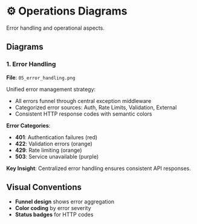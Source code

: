 # ⚙️ Operations Diagrams

Error handling and operational aspects.

## Diagrams

### 1. Error Handling
**File**: `05_error_handling.png`

Unified error management strategy:
- All errors funnel through central exception middleware
- Categorized error sources: Auth, Rate Limits, Validation, External
- Consistent HTTP response codes with semantic colors

**Error Categories**:
- **401**: Authentication failures (red)
- **422**: Validation errors (orange)
- **429**: Rate limiting (orange)
- **503**: Service unavailable (purple)

**Key Insight**: Centralized error handling ensures consistent API responses.

## Visual Conventions
- **Funnel design** shows error aggregation
- **Color coding** by error severity
- **Status badges** for HTTP codes
